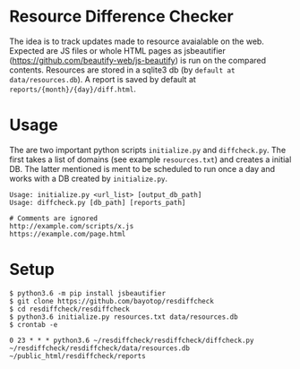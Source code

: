 # Resource Difference Checker

The idea is to track updates made to resource avaialable on the web. Expected are JS files or whole HTML pages as jsbeautifier (https://github.com/beautify-web/js-beautify) is run on the compared contents. Resources are stored in a sqlite3 db (by ```default at data/resources.db```). A report is saved by default at ```reports/{month}/{day}/diff.html```. 

# Usage

The are two important python scripts ```initialize.py``` and ```diffcheck.py```. The first takes a list of domains (see example ```resources.txt```) and creates a initial DB. The latter mentioned is ment to be scheduled to run once a day and works with a DB created by ```initialize.py```.

```
Usage: initialize.py <url_list> [output_db_path]
Usage: diffcheck.py [db_path] [reports_path]
```

```cat resources.txt
# Comments are ignored
http://example.com/scripts/x.js
https://example.com/page.html
```

# Setup

```
$ python3.6 -m pip install jsbeautifier
$ git clone https://github.com/bayotop/resdiffcheck
$ cd resdiffcheck/resdiffcheck
$ python3.6 initialize.py resources.txt data/resources.db
$ crontab -e 

0 23 * * * python3.6 ~/resdiffcheck/resdiffcheck/diffcheck.py ~/resdiffcheck/resdiffcheck/data/resources.db ~/public_html/resdiffcheck/reports
```


